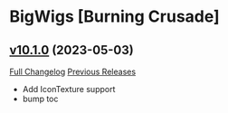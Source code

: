 # BigWigs [Burning Crusade]

## [v10.1.0](https://github.com/BigWigsMods/BigWigs_BurningCrusade/tree/v10.1.0) (2023-05-03)
[Full Changelog](https://github.com/BigWigsMods/BigWigs_BurningCrusade/compare/v10.0.3...v10.1.0) [Previous Releases](https://github.com/BigWigsMods/BigWigs_BurningCrusade/releases)

- Add IconTexture support  
- bump toc  
